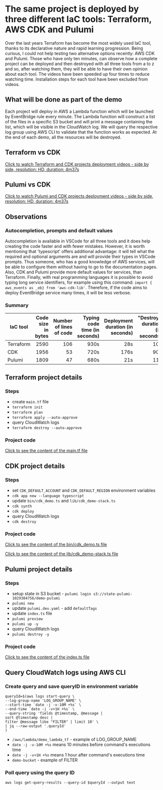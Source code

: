 # The same project is deployed by three different IaC tools: Terraform, AWS CDK and Pulumi

Over the last years Terraform has become the most widely used IaC tool, thanks to its declarative nature and rapid learning progression. Being curious, I could not help testing two alternative options recently: AWS CDK and Pulumi. Those who have only ten minutes, can observe how a complete project can be deployed and then destroyed with all three tools from a to z and so, after watching them, they will be able to have their own opinion about each tool. The videos have been speeded up four times to reduce watching time. Installation steps for each tool have been excluded from videos. 

## What will be done as part of the demo

Each project will deploy in AWS a Lambda function which will be launched by EventBridge rule every minute. The Lambda function will construct a list of the files in a specific S3 bucket and will print a message containing the list, which will be visible in the CloudWatch log. We will query the respective log group using AWS CLI to validate that the function works as expected. At the end of each demo, all the resources will be destroyed.

## Terraform vs CDK

[Click to watch Terraform and CDK projects deployment videos - side by side, resolution: HD, duration: 4m37s](https://youtu.be/k4N9Z1_LI94)

## Pulumi vs CDK

[Click to watch Pulumi and CDK projects deployment videos - side by side, resolution: HD, duration: 4m37s](https://youtu.be/d9X0ly69UUc)

## Observations

### Autocompletion, prompts and default values

Autocompletion is available in VSCode for all three tools and it does help creating the code faster and with fewer mistakes. However, it is worth mentioning that 'typescript' offers additional advantage: it will tell what the required and optional arguments are and will provide their types in VSCode prompts. Thus someone, who has a good knowledge of AWS services, will be able to configure them without having to go to the documentation pages. Also, CDK and Pulumi provide more default values for services, than Terraform. Finally, with real programming languages it is possible to avoid typing long service identifiers, for example using this command: `import { aws_events as _eb} from 'aws-cdk-lib'`. Therefore, if the code aims to deploy EventBridge service many times, it will be less verbose. 

### Summary

|IaC tool|Code size in bytes|Number of lines of code|Typing code time (in seconds)|Deployment duration (in seconds)|"Destroy" duration (in seconds)|
|--------|--:|--:|--:|--:|--:|
|Terraform|2590|106|930s|28s|10s|
|CDK|1956|53|720s|176s|90s|
|Pulumi|1809|47|680s|21s|11s|

## Terraform project details

### Steps

+ create `main.tf` file
+ `terraform init`
+ `terraform plan`
+ `terraform apply --auto-approve`
+ query CloudWatch logs
+ `terraform destroy --auto-approve`

### Project code

[Click to see the content of the main.tf file](./terraform/main.tf)

## CDK project details

### Steps

+ set `CDK_DEFAULT_ACCOUNT` and `CDK_DEFAULT_REGION` environment variables
+ `cdk app new --language typescript`
+ update `bin/cdk_demo.ts` and `lib/cdk_demo-stack.ts`
+ `cdk synth`
+ `cdk deploy`
+ query CloudWatch logs
+ `cdk destroy`

### Project code

[Click to see the content of the bin/cdk_demo.ts file](./cdk/bin/cdk_demo.ts)

[Click to see the content of the lib/cdk_demo-stack.ts file](./cdk/lib/cdk_demo-stack.ts)

## Pulumi project details

### Steps

+ setup state in S3 bucket - `pulumi login s3://state-pulumi-1029384756/demo-pulumi`
+ `pulumi new`
+ update `pulumi.dev.yaml` - add `defaultTags`
+ update `index.ts` file
+ `pulumi preview`
+ `pulumi up -y`
+ query CloudWatch logs
+ `pulumi destroy -y`

### Project code

[Click to see the content of the index.ts file](./pulumi/index.ts)

## Query CloudWatch logs using AWS CLI

### Create query and save queryID in environment variable

```
queryId=$(aws logs start-query \
--log-group-name 'LOG_GROUP_NAME' \
--start-time `date -j -v-10M +%s` \
--end-time `date -j -v+1H +%s` \
--query-string 'fields @timestamp, @message | 
sort @timestamp desc | 
filter @message like "FILTER" | limit 10' \
| jq --raw-output '.queryId'
)
```
+ `/aws/lambda/demo_lambda_tf` - example of LOG_GROUP_NAME
+ `date -j -v-10M +%s` means 10 minutes before command's executions time
+ `date -j -v+1H +%s` means 1 hour after command's executions time
+ `demo-bucket` - example of FILTER

### Poll query using the query ID

```
aws logs get-query-results --query-id $queryId --output text
```
